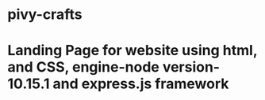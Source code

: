 # pivy-crafts
# Landing Page for website using html, and CSS, engine-node version-10.15.1 and express.js framework
